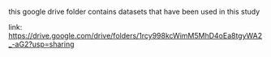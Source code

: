 this google drive folder contains datasets that have been used in this study

link: https://drive.google.com/drive/folders/1rcy998kcWimM5MhD4oEa8tgyWA2_-aG2?usp=sharing
